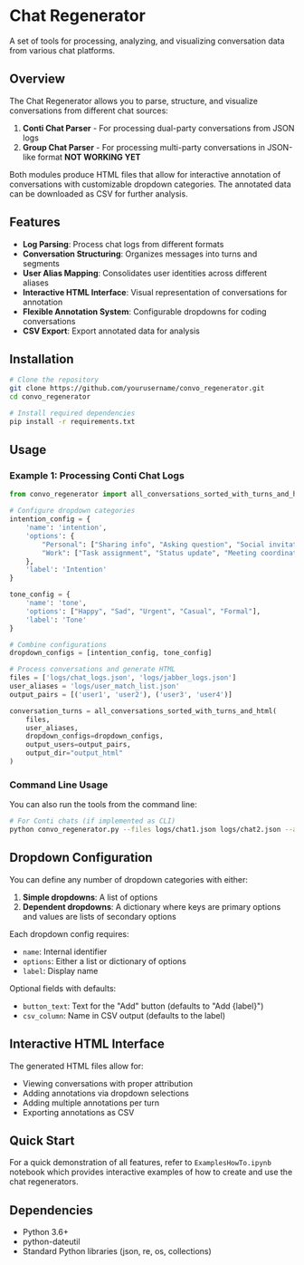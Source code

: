 # Chat Regenerator

A set of tools for processing, analyzing, and visualizing conversation data from various chat platforms.

## Overview

The Chat Regenerator allows you to parse, structure, and visualize conversations from different chat sources:

1. **Conti Chat Parser** - For processing dual-party conversations from JSON logs
2. **Group Chat Parser** - For processing multi-party conversations in JSON-like format **NOT WORKING YET**

Both modules produce HTML files that allow for interactive annotation of conversations with customizable dropdown categories. The annotated data can be downloaded as CSV for further analysis.

## Features

- **Log Parsing**: Process chat logs from different formats
- **Conversation Structuring**: Organizes messages into turns and segments
- **User Alias Mapping**: Consolidates user identities across different aliases
- **Interactive HTML Interface**: Visual representation of conversations for annotation
- **Flexible Annotation System**: Configurable dropdowns for coding conversations
- **CSV Export**: Export annotated data for analysis

## Installation

```bash
# Clone the repository
git clone https://github.com/yourusername/convo_regenerator.git
cd convo_regenerator

# Install required dependencies
pip install -r requirements.txt
```

## Usage

### Example 1: Processing Conti Chat Logs

```python
from convo_regenerator import all_conversations_sorted_with_turns_and_html

# Configure dropdown categories
intention_config = {
    'name': 'intention',
    'options': {
        "Personal": ["Sharing info", "Asking question", "Social invitation"],
        "Work": ["Task assignment", "Status update", "Meeting coordination"]
    },
    'label': 'Intention'
}

tone_config = {
    'name': 'tone',
    'options': ["Happy", "Sad", "Urgent", "Casual", "Formal"],
    'label': 'Tone'
}

# Combine configurations
dropdown_configs = [intention_config, tone_config]

# Process conversations and generate HTML
files = ['logs/chat_logs.json', 'logs/jabber_logs.json']
user_aliases = 'logs/user_match_list.json'
output_pairs = [('user1', 'user2'), ('user3', 'user4')]

conversation_turns = all_conversations_sorted_with_turns_and_html(
    files, 
    user_aliases,
    dropdown_configs=dropdown_configs,
    output_users=output_pairs,
    output_dir="output_html"
)
```

<!-- ### Example 2: Processing Group Chats -->

<!-- ```python
from convo_regenerator import process_group_chat, get_sample_configs

# Get sample dropdown configurations
dropdown_configs = get_sample_configs()

# Process group chat
process_group_chat(
    file_path="logs/group_chat.txt",
    chat_id="!roomID:server.com",  # Server part will be automatically stripped
    main_user="@username:server.com",  # Server part will be automatically stripped
    dropdown_configs=dropdown_configs,
    output_dir="output_html"
)
``` -->

### Command Line Usage

You can also run the tools from the command line:

```bash
# For Conti chats (if implemented as CLI)
python convo_regenerator.py --files logs/chat1.json logs/chat2.json --aliases logs/user_aliases.json --users "user1,user2" "user3,user4" --output "./output_html"
```

## Dropdown Configuration

You can define any number of dropdown categories with either:

1. **Simple dropdowns**: A list of options
2. **Dependent dropdowns**: A dictionary where keys are primary options and values are lists of secondary options

Each dropdown config requires:
- `name`: Internal identifier
- `options`: Either a list or dictionary of options
- `label`: Display name

Optional fields with defaults:
- `button_text`: Text for the "Add" button (defaults to "Add {label}")
- `csv_column`: Name in CSV output (defaults to the label)

## Interactive HTML Interface

The generated HTML files allow for:

- Viewing conversations with proper attribution
- Adding annotations via dropdown selections
- Adding multiple annotations per turn
- Exporting annotations as CSV

## Quick Start

For a quick demonstration of all features, refer to `ExamplesHowTo.ipynb` notebook which provides interactive examples of how to create and use the chat regenerators.

## Dependencies

- Python 3.6+
- python-dateutil
- Standard Python libraries (json, re, os, collections)